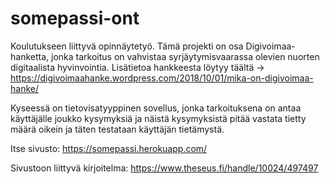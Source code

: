 # somepassi-ont
Koulutukseen liittyvä opinnäytetyö. Tämä projekti on osa Digivoimaa-hanketta, jonka tarkoitus on vahvistaa syrjäytymisvaarassa olevien nuorten digitaalista hyvinvointia. Lisätietoa hankkeesta löytyy täältä -> https://digivoimaahanke.wordpress.com/2018/10/01/mika-on-digivoimaa-hanke/

Kyseessä on tietovisatyyppinen sovellus, jonka tarkoituksena on antaa käyttäjälle joukko kysymyksiä ja näistä kysymyksistä pitää vastata tietty määrä oikein ja täten testataan käyttäjän tietämystä.

Itse sivusto: https://somepassi.herokuapp.com/

Sivustoon liittyvä kirjoitelma: https://www.theseus.fi/handle/10024/497497



